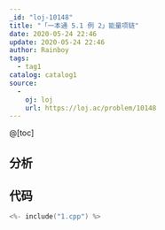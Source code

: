 ```yaml
---
_id: "loj-10148"
title: "「一本通 5.1 例 2」能量项链"
date: 2020-05-24 22:46
update: 2020-05-24 22:46
author: Rainboy
tags:
  - tag1
catalog: catalog1
source: 
  - 
    oj: loj
    url: https://loj.ac/problem/10148
---
```



@[toc]
## 分析



## 代码

```c
<%- include("1.cpp") %>
```
